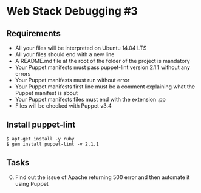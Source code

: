 # Web Stack Debugging #3
## Requirements
* All your files will be interpreted on Ubuntu 14.04 LTS
* All your files should end with a new line
* A README.md file at the root of the folder of the project is mandatory
* Your Puppet manifests must pass puppet-lint version 2.1.1 without any errors
* Your Puppet manifests must run without error
* Your Puppet manifests first line must be a comment explaining what the Puppet manifest is about
* Your Puppet manifests files must end with the extension .pp
* Files will be checked with Puppet v3.4
## Install puppet-lint
```
$ apt-get install -y ruby
$ gem install puppet-lint -v 2.1.1
```
## Tasks
0) Find out the issue of Apache returning 500 error and then automate it using Puppet
